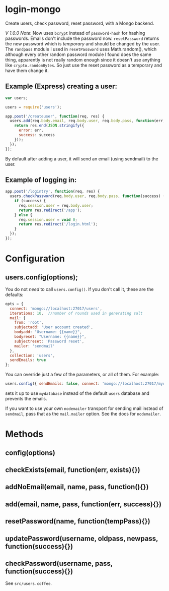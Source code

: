 # login-mongo

Create users, check password, reset password, with a Mongo backend.

*V 1.0.0 Note*: Now uses `bcrypt` instead of `password-hash` for hashing passwords.  Emails don't include the password now.  `resetPassword` returns the new password which is _temporary_ and should be changed by the user.  The `randpass` module I used in `resetPassword` uses Math.random(), which although every other random password module I found does the same thing, apparently is not really random enough since it doesn't use anything like `crypto.randomBytes`.  So just use the reset password as a temporary and have them change it.

## Example (Express) creating a user: 
```javascript
var users;

users = require('users');

app.post('/createuser', function(req, res) {
  users.add(req.body.email, req.body.user, req.body.pass, function(err, success) {
    return res.end(JSON.stringify({
      error: err,
      success: success
    }));
  });
});
```

By default after adding a user, it will send an email (using sendmail) to the user.

## Example of logging in:
```javascript
app.post('/logintry', function(req, res) {
  users.checkPassword(req.body.user, req.body.pass, function(success) {
    if (success) {
      req.session.user = req.body.user;
      return res.redirect('/app');
    } else {
      req.session.user = void 0;
      return res.redirect('/login.html');
    }
  });
});

```

# Configuration

## users.config(options);

You do not *need* to call `users.config()`.  If you don't call it, these are the defaults:

```javascript
opts = {
  connect: 'mongo://localhost:27017/users',
  iterations: 10,  //number of rounds used in generating salt
  mail: {
    from: 'root',
    subjectadd: 'User account created',
    bodyadd: "Username: {{name}}",
    bodyreset: "Username: {{name}}",
    subjectreset: 'Password reset',
    mailer: 'sendmail'
  },
  collection: 'users',
  sendEmails: true
};
```

You can override just a few of the parameters, or all of them.  For example:

```javascript
users.config({ sendEmails: false, connect: 'mongo://localhost:27017/mydatabase' });
```

sets it up to use `mydatabase` instead of the default `users` database and prevents the emails.

If you want to use your own `nodemailer` transport for sending mail instead of `sendmail`, pass that as the `mail.mailer` option.  See the docs for `nodemailer`.

# Methods

## config(options)
  
## checkExists(email, function(err, exists){})

## addNoEmail(email, name, pass, function(){})

## add(email, name, pass, function(err, success){})

## resetPassword(name, function(tempPass){})

## updatePassword(username, oldpass, newpass, function(success){})

## checkPassword(username, pass, function(success){})

See `src/users.coffee`.


